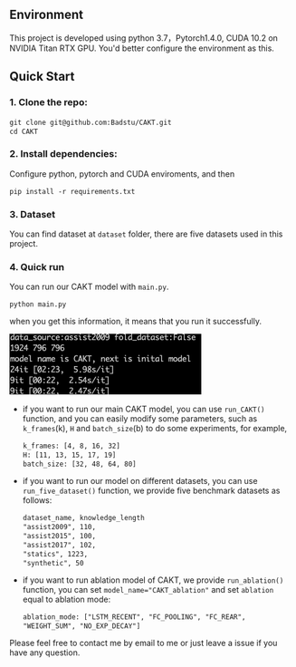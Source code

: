 ## Environment
This project is developed using python 3.7，Pytorch1.4.0, CUDA 10.2 on NVIDIA Titan RTX GPU. You'd better configure the environment as this.

## Quick Start

### 1. Clone the repo:
```
git clone git@github.com:Badstu/CAKT.git
cd CAKT
```

### 2. Install dependencies:
Configure python, pytorch and CUDA enviroments, and then
```
pip install -r requirements.txt
```

### 3. Dataset

You can find dataset at `dataset` folder, there are five datasets used in this project.

### 4. Quick run

You can run our CAKT model with `main.py`.
```
python main.py
```

when you get this information, it means that you run it successfully.

![img](utils/CAKT_success.png)

* if you want to run our main CAKT model, you can use `run_CAKT()` function, and you can easily modify some parameters, such as `k_frames`(k), `H` and `batch_size`(b) to do some experiments, for example,
    ```
    k_frames: [4, 8, 16, 32]
    H: [11, 13, 15, 17, 19]
    batch_size: [32, 48, 64, 80]
    ```

* if you want to run our model on different datasets, you can use `run_five_dataset()` function, we provide five benchmark datasets as follows:

    ```
    dataset_name, knowledge_length
    "assist2009", 110,
    "assist2015", 100,
    "assist2017", 102,
    "statics", 1223,
    "synthetic", 50
    ```
* if you want to run ablation model of CAKT, we provide `run_ablation()` function, you can set `model_name="CAKT_ablation"` and set `ablation` equal to ablation mode:
    ```
    ablation_mode: ["LSTM_RECENT", "FC_POOLING", "FC_REAR", "WEIGHT_SUM", "NO_EXP_DECAY"]
    ```

Please feel free to contact me by email to me or just leave a issue if you have any question.
